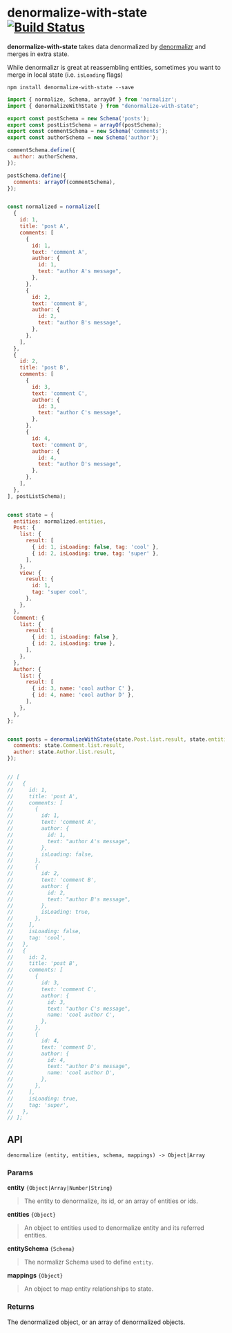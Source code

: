 # denormalize-with-state [![Build Status](https://travis-ci.org/ashleyw/denormalize-with-state.svg?branch=master)](https://travis-ci.org/ashleyw/denormalize-with-state)

**denormalize-with-state** takes data denormalized by [denormalizr](https://github.com/gpbl/denormalizr) and merges in extra state.

While denormalizr is great at reassembling entities, sometimes you want to merge in local state (i.e. `isLoading` flags)

```
npm install denormalize-with-state --save
```

```js
import { normalize, Schema, arrayOf } from 'normalizr';
import { denormalizeWithState } from "denormalize-with-state";

export const postSchema = new Schema('posts');
export const postListSchema = arrayOf(postSchema);
export const commentSchema = new Schema('comments');
export const authorSchema = new Schema('author');

commentSchema.define({
  author: authorSchema,
});

postSchema.define({
  comments: arrayOf(commentSchema),
});


const normalized = normalize([
  {
    id: 1,
    title: 'post A',
    comments: [
      {
        id: 1,
        text: 'comment A',
        author: {
          id: 1,
          text: "author A's message",
        },
      },
      {
        id: 2,
        text: 'comment B',
        author: {
          id: 2,
          text: "author B's message",
        },
      },
    ],
  },
  {
    id: 2,
    title: 'post B',
    comments: [
      {
        id: 3,
        text: 'comment C',
        author: {
          id: 3,
          text: "author C's message",
        },
      },
      {
        id: 4,
        text: 'comment D',
        author: {
          id: 4,
          text: "author D's message",
        },
      },
    ],
  },
], postListSchema);


const state = {
  entities: normalized.entities,
  Post: {
    list: {
      result: [
        { id: 1, isLoading: false, tag: 'cool' },
        { id: 2, isLoading: true, tag: 'super' },
      ],
    },
    view: {
      result: {
        id: 1,
        tag: 'super cool',
      },
    },
  },
  Comment: {
    list: {
      result: [
        { id: 1, isLoading: false },
        { id: 2, isLoading: true },
      ],
    },
  },
  Author: {
    list: {
      result: [
        { id: 3, name: 'cool author C' },
        { id: 4, name: 'cool author D' },
      ],
    },
  },
};


const posts = denormalizeWithState(state.Post.list.result, state.entities, postListSchema, {
  comments: state.Comment.list.result,
  author: state.Author.list.result,
});


// [
//   {
//     id: 1,
//     title: 'post A',
//     comments: [
//       {
//         id: 1,
//         text: 'comment A',
//         author: {
//           id: 1,
//           text: "author A's message",
//         },
//         isLoading: false,
//       },
//       {
//         id: 2,
//         text: 'comment B',
//         author: {
//           id: 2,
//           text: "author B's message",
//         },
//         isLoading: true,
//       },
//     ],
//     isLoading: false,
//     tag: 'cool',
//   },
//   {
//     id: 2,
//     title: 'post B',
//     comments: [
//       {
//         id: 3,
//         text: 'comment C',
//         author: {
//           id: 3,
//           text: "author C's message",
//           name: 'cool author C',
//         },
//       },
//       {
//         id: 4,
//         text: 'comment D',
//         author: {
//           id: 4,
//           text: "author D's message",
//           name: 'cool author D',
//         },
//       },
//     ],
//     isLoading: true,
//     tag: 'super',
//   },
// ];
```

## API

```
denormalize (entity, entities, schema, mappings) -> Object|Array
```

### Params

**entity** `{Object|Array|Number|String}`

> The entity to denormalize, its id, or an array of entities or ids.

**entities** `{Object}`

> An object to entities used to denormalize entity and its referred entities.

**entitySchema** `{Schema}`

> The normalizr Schema used to define `entity`.

**mappings** `{Object}`

> An object to map entity relationships to state.

### Returns

The denormalized object, or an array of denormalized objects.
